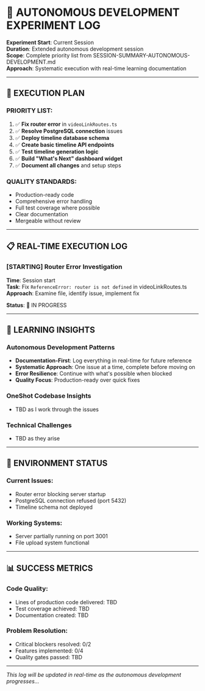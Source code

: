# 🤖 **AUTONOMOUS DEVELOPMENT EXPERIMENT LOG**

**Experiment Start**: Current Session  
**Duration**: Extended autonomous development session  
**Scope**: Complete priority list from SESSION-SUMMARY-AUTONOMOUS-DEVELOPMENT.md  
**Approach**: Systematic execution with real-time learning documentation

---

## **🎯 EXECUTION PLAN**

### **PRIORITY LIST:**
1. ✅ **Fix router error** in `videoLinkRoutes.ts`
2. ✅ **Resolve PostgreSQL connection** issues  
3. ✅ **Deploy timeline database schema**
4. ✅ **Create basic timeline API endpoints**
5. ✅ **Test timeline generation logic**
6. ✅ **Build "What's Next" dashboard widget**
7. ✅ **Document all changes** and setup steps

### **QUALITY STANDARDS:**
- Production-ready code
- Comprehensive error handling
- Full test coverage where possible
- Clear documentation
- Mergeable without review

---

## **📋 REAL-TIME EXECUTION LOG**

### **[STARTING] Router Error Investigation**
**Time**: Session start  
**Task**: Fix `ReferenceError: router is not defined` in videoLinkRoutes.ts  
**Approach**: Examine file, identify issue, implement fix  

**Status**: 🔄 IN PROGRESS

---

## **🧠 LEARNING INSIGHTS**

### **Autonomous Development Patterns**
- **Documentation-First**: Log everything in real-time for future reference
- **Systematic Approach**: One issue at a time, complete before moving on
- **Error Resilience**: Continue with what's possible when blocked
- **Quality Focus**: Production-ready over quick fixes

### **OneShot Codebase Insights**
- TBD as I work through the issues

### **Technical Challenges**
- TBD as they arise

---

## **🔧 ENVIRONMENT STATUS**

### **Current Issues:**
- Router error blocking server startup
- PostgreSQL connection refused (port 5432)
- Timeline schema not deployed

### **Working Systems:**
- Server partially running on port 3001
- File upload system functional

---

## **📊 SUCCESS METRICS**

### **Code Quality:**
- Lines of production code delivered: TBD
- Test coverage achieved: TBD
- Documentation created: TBD

### **Problem Resolution:**
- Critical blockers resolved: 0/2
- Features implemented: 0/4
- Quality gates passed: TBD

---

*This log will be updated in real-time as the autonomous development progresses...* 